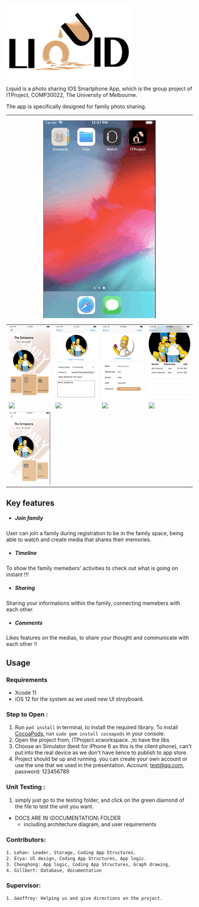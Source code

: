 ![Liquid](Screenshots/liquid.png)

Liquid is a photo sharing IOS Smartphone App, which is the group project of ITProject, COMP30022, The University of Melbourne.

The app is specifically designed for family photo sharing.
***

<table border="0">
 <p align="center">
  <img src = "Screenshots/launch.gif"/>
 </p>
 <tr>
    <td><img src="Screenshots/familyMain.png"!></td>
    <td><img src="Screenshots/familySet.png"!></td>
    <td><img src="Screenshots/individualSet.png"!></td>
    <td><img src="Screenshots/viewFamily.png"!></td>
 </tr>
 <tr>
    <td><img src="Screenshots/createAlbum.gif"!></td>
    <td><img src="Screenshots/viewMedia.gif"!></td>
    <td><img src="Screenshots/viewPhoto.gif"!></td>
    <td><img src="Screenshots/delete.gif"!></td>

 </tr>
  <tr>
    <td><img src="Screenshots/timeline.gif"!></td>
 </tr>


</table>

## Key features
- ##### Join family
User can join a family during registration to be in the family space, being able to watch and create media that shares their memories.
- ##### Timeline 
To show the family memebers' activities to check out what is going on instant !!!
- ##### Sharing 
Sharing your informations within the family, connecting memebers with each other.
- ##### Comments
Likes features on the medias, to share your thought and communicate with each other !!

## Usage
### Requirements
- Xcode 11
- iOS 12 for the system as we used new UI stroyboard.


### Step to Open : 
1. Run `pod install` in terminal, to install the required library.
To install [CocoaPods](http://www.cocoapods.org), run `sudo gem install cocoapods` in your console.
2. Open the project from, ITProject.xcworkspace. ,to have the libs 
3. Choose an Simulator (best for iPhone 6 as this is the client phone), can't put into the real device as we don't have lience to publish to app store.
4. Project should be up and running. 
you can create your own account or use the one that we used in the presentation.
Account: test@qq.com, password: 123456789
    
### Unit Testing : 
1. simply just go to the testing folder, and click on the green diamond of the file to test the unit you want.

 - DOCS ARE IN \DOCUMENTATION\ FOLDER 
    - including architecture diagram, and user requirements
    
### Contributors:
    1. Lehan: Leader, Storage, Coding App Structures.
    2. Erya: UI design, Coding App Structures, App logic.
    3. Chenghong: App logic, Coding App Structures, Graph drawing,
    4. Gillbert: Database, documentation
    
### Supervisor:
    1. Geoffrey: Helping us and give directions on the project.

 
